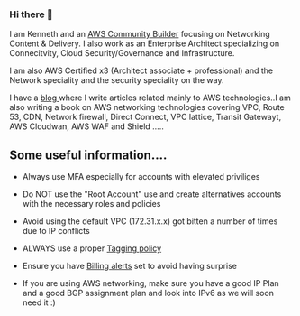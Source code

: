 ### Hi there 👋


I am Kenneth and an <a href="https://aws.amazon.com/developer/community/community-builders/community-builders-directory/?cb-cards.sort-by=item.additionalFields.cbName&cb-cards.sort-order=asc&awsf.builder-category=*all&awsf.location=*all&awsf.year=*all&cb-cards.q=Kenneth%2BAttard&cb-cards.q_operator=AND"> AWS Community Builder</a> focusing on Networking Content & Delivery. I also work as an Enterprise Architect specializing on Connecitvity, Cloud Security/Governance and Infrastructure.

I am also AWS Certified x3 (Architect associate + professional) and the Network speciality and the security speciality on the way.

I have a <a href="https://www.cloudresearch.tech"> blog </a> where I write articles related mainly to AWS technologies..I am also writing a book on AWS networking technologies covering VPC, Route 53, CDN, Network firewall, Direct Connect, VPC lattice, Transit Gatewayt, AWS Cloudwan, AWS WAF and Shield .....


<b><h2>Some useful information....</b></h2>


* Always use MFA especially for accounts with elevated priviliges

* Do NOT use the "Root Account" use and create alternatives accounts with the necessary roles and policies

* Avoid using the default VPC (172.31.x.x) got bitten a number of times due to IP conflicts

* ALWAYS use a proper <a href="https://docs.aws.amazon.com/tag-editor/latest/userguide/tagging.html"> Tagging policy</a>

* Ensure you have <a href="https://docs.aws.amazon.com/AmazonCloudWatch/latest/monitoring/monitor_estimated_charges_with_cloudwatch.html"> Billing alerts</a> set to avoid having surprise

* If you are using AWS networking, make sure you have a good IP Plan and a good BGP assignment plan and look into IPv6 as we will soon need it :)



<!--
**attak001/attak001** is a ✨ _special_ ✨ repository because its `README.md` (this file) appears on your GitHub profile.




Here are some ideas to get you started:

- 🔭 I’m currently working on ...
- 🌱 I’m currently learning ...
- 👯 I’m looking to collaborate on ...
- 🤔 I’m looking for help with ...
- 💬 Ask me about ...
- 📫 How to reach me: ...
- 😄 Pronouns: ...
- ⚡ Fun fact: ...
-->
